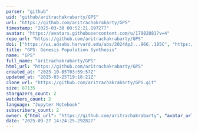 ```yaml
---
parser: "github"
uid: "github/aritrachakrabarty/GPS"
url: "https://github.com/aritrachakrabarty/GPS"
timestamp: "2025-03-30 00:52:21.197277"
avatar: "https://avatars.githubusercontent.com/u/17982881?v=4"
repo_url: "https://github.com/aritrachakrabarty/GPS"
doi: ["https://ui.adsabs.harvard.edu/abs/2024ApJ...966..185C", "https://ui.adsabs.harvard.edu/abs/2025ascl.soft03016C/abstract"]
title: "GPS: Genesis Population Synthesis"
name: "GPS"
full_name: "aritrachakrabarty/GPS"
html_url: "https://github.com/aritrachakrabarty/GPS"
created_at: "2023-10-05T03:59:57Z"
updated_at: "2025-03-25T19:18:21Z"
clone_url: "https://github.com/aritrachakrabarty/GPS.git"
size: 87135
stargazers_count: 2
watchers_count: 2
language: "Jupyter Notebook"
subscribers_count: 2
owner: {"html_url": "https://github.com/aritrachakrabarty", "avatar_url": "https://avatars.githubusercontent.com/u/17982881?v=4", "login": "aritrachakrabarty", "type": "User"}
date: "2025-09-27 14:24:25.292827"
---
```

